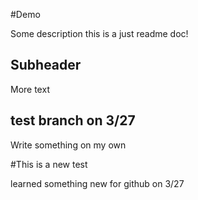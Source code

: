 #Demo

Some description
this is a just readme doc!

## Subheader

More text

## test branch on 3/27

Write something on my own

#This is a new test

learned something new for github on 3/27